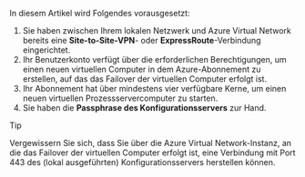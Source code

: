 In diesem Artikel wird Folgendes vorausgesetzt:

1. Sie haben zwischen Ihrem lokalen Netzwerk und Azure Virtual Network bereits eine **Site-to-Site-VPN**- oder **ExpressRoute**-Verbindung eingerichtet.
2. Ihr Benutzerkonto verfügt über die erforderlichen Berechtigungen, um einen neuen virtuellen Computer in dem Azure-Abonnement zu erstellen, auf das das Failover der virtuellen Computer erfolgt ist.
3. Ihr Abonnement hat über mindestens vier verfügbare Kerne, um einen neuen virtuellen Prozessservercomputer zu starten.
4. Sie haben die **Passphrase des Konfigurationsservers** zur Hand.

> [!TIP]
> Vergewissern Sie sich, dass Sie über die Azure Virtual Network-Instanz, an die das Failover der virtuellen Computer erfolgt ist, eine Verbindung mit Port 443 des (lokal ausgeführten) Konfigurationsservers herstellen können.
